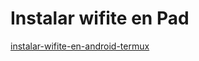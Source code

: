 # Instalar wifite en Pad

[instalar-wifite-en-android-termux](https://informaticacolectiva.com/es_es/instalar-wifite-en-android-termux-facil-y-rapido/)
